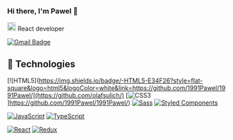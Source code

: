 ### Hi there, I'm Pawel 👋 
<img src="https://rawgit.com/gorangajic/react-icons/master/react-icons.svg" width="20" alt="React Icons"> React developer 
</br>


<!-- <p><a href="https://www.pavdev.pl/">🌐 Check out my Portfolio</a></p> -->

[![Gmail Badge](https://img.shields.io/badge/-Gmail-c14438?style=flat-square&logo=Gmail&logoColor=white&link=mailto:lesnik.pawel1991@gmail.com)](mailto:lesnik.pawel1991@gmail.com)

## 🔧 Technologies

[![HTML5](https://img.shields.io/badge/-HTML5-E34F26?style=flat-square&logo=html5&logoColor=white&link=https://github.com/1991Pawel/1991Pawel/](https://github.com/olafsulich/)
[![CSS3](https://img.shields.io/badge/-CSS3-1572B6?style=flat-square&logo=css3&link=https://github.com/olafsulich/)]https://github.com/1991Pawel/1991Pawel/)
[![Sass](https://img.shields.io/badge/-Sass-black?style=flat-square&logo=Sass&logoColor=pink)](https://github.com/olafsulich/)
[![Styled Components](https://img.shields.io/badge/-StyledComponents-black?style=flat-square&logo=Styled-Components)](https://github.com/1991Pawel/1991Pawel/)

[![JavaScript](https://img.shields.io/badge/-JavaScript-black?style=flat-square&logo=javascript&link=https://github.com/1991Pawel/1991Pawel/)](https://github.com/1991Pawel/1991Pawel/)
[![TypeScript](https://img.shields.io/badge/-TypeScript-007ACC?style=flat-square&logo=typescript&link=https://github.com/olafsulich/)](https://github.com/1991Pawel/1991Pawel/)

[![React](https://img.shields.io/badge/-React-black?style=flat-square&logo=react)](https://github.com/1991Pawel/1991Pawel/)
[![Redux](https://img.shields.io/badge/-Redux-black?style=flat-square&logo=Redux&logoColor=pink)](https://github.com/1991Pawel/1991Pawel/)

